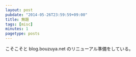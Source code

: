 ```yaml
---
layout: post
pubdate: "2014-05-26T23:59:59+09:00"
title: 無題
tags: [misc]
minutes: 1
pagetype: posts
---
```

こそこそと blog.bouzuya.net のリニューアル準備をしている。
